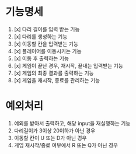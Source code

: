 # 기능명세

1. [x] 다리 길이를 입력 받는 기능
2. [x] 다리를 생성하는 기능
3. [x] 이동할 칸을 입력받는 기능
4. [x] 플레이어를 이동시키는 기능
5. [x] 이동 후 출력하는 기능
6. [x] 게임이 끝난 경우, 재시작, 끝내는 입력받는 기능
7. [x] 게임의 최종 결과를 출력하는 기능
8. [x] 게임을 재시작, 종료를 관리하는 기능

# 예외처리
1. 예외를 받아서 출력하고, 해당 input을 재실행하는 기능
2. 다리길이가 3이상 20이하가 아닌 경우
3. 이동할 칸이 U 또는 D가 아닌 경우
4. 게임 재시작/종료 여부에서 R 또는 Q가 아닌 경우
